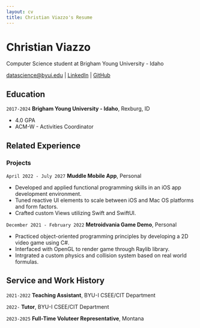 ```yaml
---
layout: cv
title: Christian Viazzo's Resume
---
```

# Christian Viazzo
Computer Science student at Brigham Young University - Idaho

<div id="webaddress">
<a href="via17001@byui.edu">datascience@byui.edu</a>
| <a href="https://www.linkedin.com/in/christian-viazzo/">LinkedIn</a>
| <a href="https://github.com/chvia223">GitHub</a>
</div>

<!-- https://www.monique.tech/the-art-of-markdown -->

## Education

`2017-2024`
__Brigham Young University - Idaho__, Rexburg, ID

- 4.0 GPA
- ACM-W - Activities Coordinator

## Related Experience

### Projects

`April 2022 - July 2027`
__Muddle Mobile App__, Personal

- Developed and applied functional programming skills in an iOS app development environment.
- Tuned reactive UI elements to scale between iOS and Mac OS platforms and form factors.
- Crafted custom Views utilizing Swift and SwiftUI.

`December 2021 - February 2022`
__Metroidvania Game Demo__, Personal

- Practiced object-oriented programming principles by developing a 2D video game using C#.
- Interfaced with OpenGL to render game through Raylib library.
- Intrgrated a custom physics and collision system based on real world formulas.


## Service and Work History

`2021-2022`
__Teaching Assistant__, BYU-I CSEE/CIT Department

`2022-`
__Tutor__, BYU-I CSEE/CIT Department

`2023-2025`
__Full-Time Voluteer Representative__, Montana



<!-- ### Footer

Last updated: May 2013 -->


